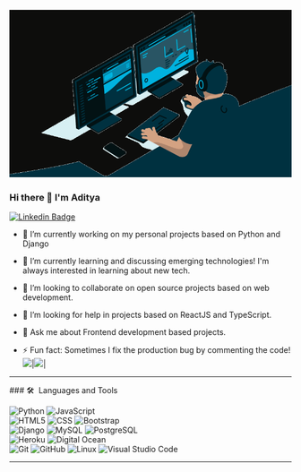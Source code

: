 ![Github](https://raw.githubusercontent.com/aditya269/aditya269/master/user%20(2).gif)

  
### Hi there 👋 I'm Aditya

[![Linkedin Badge](https://img.shields.io/badge/-aditya-blue?style=plastic-square&logo=Linkedin&logoColor=white&link=https://www.linkedin.com/in/aditya-maharana-a9094b1a4/)](https://www.linkedin.com/in/aditya-maharana-a9094b1a4/)

- 🔭 I’m currently working on my personal projects based on Python and Django
- 🌱 I’m currently learning and discussing emerging technologies! I'm always interested in learning about new tech.
- 👯 I’m looking to collaborate on open source projects based on web development.
- 🤔 I’m looking for help in projects based on ReactJS and TypeScript.
- 💬 Ask me about Frontend development based projects.


- ⚡ Fun fact: Sometimes I fix the production bug by commenting the code!
  <img src="https://github-readme-stats.vercel.app/api?username=aditya269&&show_icons=true&count_private=true&theme=radical"/>|<img src="https://github-readme-streak-stats.herokuapp.com/?user=aditya269&theme=radical"/>|
  



<hr>
### 🛠 &nbsp;Languages and Tools

  ![Python](https://img.shields.io/badge/-Python-333333?style=flat&logo=python)
  ![JavaScript](https://img.shields.io/badge/-JavaScript-333333?style=flat&logo=javascript)  
  ![HTML5](https://img.shields.io/badge/-HTML5-333333?style=flat&logo=HTML5)
  ![CSS](https://img.shields.io/badge/-CSS-333333?style=flat&logo=CSS3&logoColor=1572B6)
  ![Bootstrap](https://img.shields.io/badge/-Bootstrap-333333?style=flat&logo=bootstrap&logoColor=563D7C)  
  ![Django](https://img.shields.io/badge/-Django-092E20?style=flat&logo=django) 
  ![MySQL](https://img.shields.io/badge/-MySQL-333333?style=flat&logo=mysql)
  ![PostgreSQL](https://img.shields.io/badge/-PostgreSQL-336791?style=flat&logo=PostgreSQL)  
  ![Heroku](https://img.shields.io/badge/-Heroku-430098?style=flat&logo=heroku)
  ![Digital Ocean](https://img.shields.io/badge/-Digital%20Ocean-333333?style=flat&logo=digitalocean)  
  ![Git](https://img.shields.io/badge/-Git-333333?style=flat&logo=git)
  ![GitHub](https://img.shields.io/badge/-GitHub-333333?style=flat&logo=github)
  ![Linux](https://img.shields.io/badge/-Linux-003366?style=flat&logo=linux)
  ![Visual Studio Code](https://img.shields.io/badge/-Visual%20Studio%20Code-333333?style=flat&logo=visual-studio-code&logoColor=007ACC)
    

---
</tbody>
</table>








<!--
**aditya269/aditya269** is a ✨ _special_ ✨ repository because its `README.md` (this file) appears on your GitHub profile.





